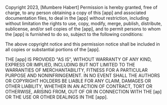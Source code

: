 Copyright 2023, [Mumbere Habert]
Permission is hereby granted, free of charge, to any person obtaining a copy of this [app] and associated documentation files, to deal in the [app] without restriction, including without limitation the rights to use, copy, modify, merge, publish, distribute, sublicense, and/or sell copies of the [app], and to permit persons to whom the [app] is furnished to do so, subject to the following conditions:

The above copyright notice and this permission notice shall be included in all copies or substantial portions of the [app].

THE [app] IS PROVIDED "AS IS", WITHOUT WARRANTY OF ANY KIND, EXPRESS OR IMPLIED, INCLUDING BUT NOT LIMITED TO THE WARRANTIES OF MERCHANTABILITY, FITNESS FOR A PARTICULAR PURPOSE AND NONINFRINGEMENT. IN NO EVENT SHALL THE AUTHORS OR COPYRIGHT HOLDERS BE LIABLE FOR ANY CLAIM, DAMAGES OR OTHER LIABILITY, WHETHER IN AN ACTION OF CONTRACT, TORT OR OTHERWISE, ARISING FROM, OUT OF OR IN CONNECTION WITH THE [ap] OR THE USE OR OTHER DEALINGS IN THE [app].